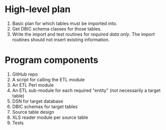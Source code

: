 # High-level plan

1. Basic plan for which tables must be imported into.
1. Get DBIC schema classes for those tables.
1. Write the import and test routines for _required data only_. The import routines should not insert existing information.

# Program components

1. GitHub repo
1. A script for calling the ETL module
1. An ETL Perl module
1. An ETL sub-module for each required "entity" (not necessarily a target table)
1. DSN for target database
1. DBIC schemas for target tables
1. Source table design
1. XLS reader module per source table
1. Tests